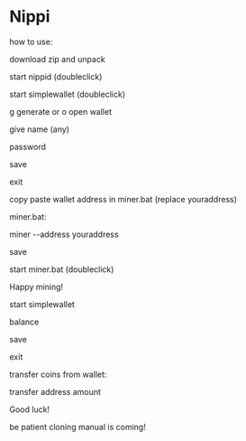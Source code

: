 # Nippi
how to use:

download zip and unpack

start nippid (doubleclick)

start simplewallet (doubleclick)

g generate or o open wallet

give name (any)

password

save

exit

copy paste wallet address in miner.bat (replace youraddress)

miner.bat:

miner --address youraddress

save

start miner.bat (doubleclick)

Happy mining!

start simplewallet

balance

save

exit

transfer coins from wallet:

transfer address amount

Good luck!

be patient cloning manual is coming!
